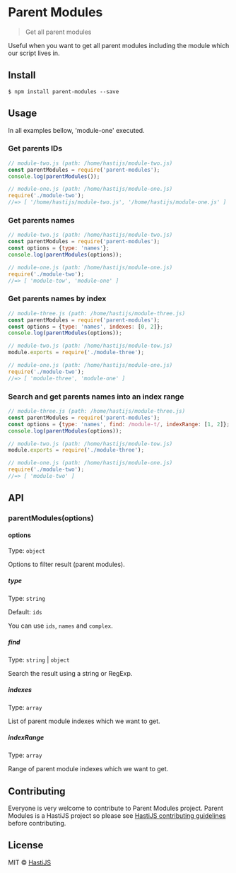 # Parent Modules

> Get all parent modules

Useful when you want to get all parent modules including the module which our script lives in.

## Install

```
$ npm install parent-modules --save
```

## Usage

In all examples bellow, 'module-one' executed.

### Get parents IDs

```js
// module-two.js (path: /home/hastijs/module-two.js)
const parentModules = require('parent-modules');
console.log(parentModules());
```

```js
// module-one.js (path: /home/hastijs/module-one.js)
require('./module-two');
//=> [ '/home/hastijs/module-two.js', '/home/hastijs/module-one.js' ]
```

### Get parents names

```js
// module-two.js (path: /home/hastijs/module-two.js)
const parentModules = require('parent-modules');
const options = {type: 'names'};
console.log(parentModules(options));
```

```js
// module-one.js (path: /home/hastijs/module-one.js)
require('./module-two');
//=> [ 'module-tow', 'module-one' ]
```

### Get parents names by index

```js
// module-three.js (path: /home/hastijs/module-three.js)
const parentModules = require('parent-modules');
const options = {type: 'names', indexes: [0, 2]};
console.log(parentModules(options));
```

```js
// module-two.js (path: /home/hastijs/module-tow.js)
module.exports = require('./module-three');
```

```js
// module-one.js (path: /home/hastijs/module-one.js)
require('./module-two');
//=> [ 'module-three', 'module-one' ]
```

### Search and get parents names into an index range

```js
// module-three.js (path: /home/hastijs/module-three.js)
const parentModules = require('parent-modules');
const options = {type: 'names', find: /module-t/, indexRange: [1, 2]};
console.log(parentModules(options));
```

```js
// module-two.js (path: /home/hastijs/module-tow.js)
module.exports = require('./module-three');
```

```js
// module-one.js (path: /home/hastijs/module-one.js)
require('./module-two');
//=> [ 'module-two' ]
```

## API

### parentModules(options)

#### options

Type: `object`

Options to filter result (parent modules).

##### type

Type: `string`

Default: `ids`

You can use `ids`, `names` and `complex`.

##### find

Type: `string` | `object`

Search the result using a string or RegExp.

##### indexes

Type: `array`

List of parent module indexes which we want to get.

##### indexRange

Type: `array`

Range of parent module indexes which we want to get.

## Contributing

Everyone is very welcome to contribute to Parent Modules project. Parent Modules is a HastiJS project so please see [HastiJS contributing guidelines](https://github.com/HastiJS/contributing) before contributing.

## License

MIT © [HastiJS](https://github.com/HastiJS)
